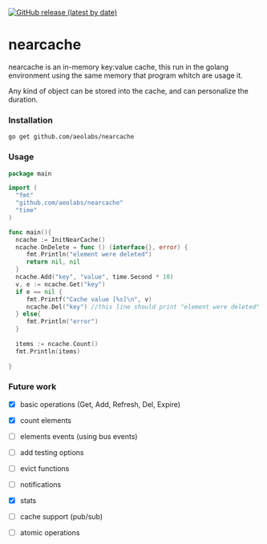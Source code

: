 [![GitHub release (latest by date)](https://img.shields.io/github/v/release/aeolabs/nearcache)](https://github.com/aeolabs/nearcache/releases)

# nearcache

nearcache is an in-memory key:value cache, this run in the golang environment using the same memory that program whitch 
are usage it.

Any kind of object can be stored into the cache, and can personalize the duration.

### Installation

`go get github.com/aeolabs/nearcache`

### Usage

```go
package main

import (
  "fmt"
  "github.com/aeolabs/nearcache"
  "time"
)

func main(){
  ncache := InitNearCache()
  ncache.OnDelete = func () (interface{}, error) {
     fmt.Println("element were deleted")
     return nil, nil
  }
  ncache.Add("key", "value", time.Second * 10)
  v, e := ncache.Get("key")    
  if e == nil {
     fmt.Printf("Cache value [%s]\n", v)
     ncache.Del("key") //this line should print "element were deleted"
  } else{
  	 fmt.Println("error")
  }
  
  items := ncache.Count()
  fmt.Println(items)
  
}
```

### Future work

- [x] basic operations (Get, Add, Refresh, Del, Expire)
- [x] count elements
- [ ] elements events (using bus events)
- [ ] add testing options
- [ ] evict functions
- [ ] notifications
- [x] stats
- [ ] cache support (pub/sub)
- [ ] atomic operations



